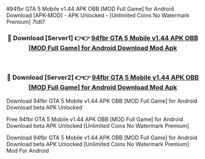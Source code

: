 #94fbr GTA 5 Mobile v1.44 APK OBB [MOD Full Game] for Android Download [APK-MOD] - APK Unlocked - [Unlimited Coins No Watermark Premium] 7tdt7



<div align="center">

<h3>🔴 Download [Server1] 👉👉 <a href="https://momento.my/?title=94fbr_GTA_5_Mobile_v1.44_APK_OBB_[MOD_Full_Game]_for_Android_Download">94fbr GTA 5 Mobile v1.44 APK OBB [MOD Full Game] for Android Download Mod Apk</a></h3><br>

<h3>🔴 Download [Server2] 👉👉 <a href="https://momento.my/?title=94fbr_GTA_5_Mobile_v1.44_APK_OBB_[MOD_Full_Game]_for_Android_Download">94fbr GTA 5 Mobile v1.44 APK OBB [MOD Full Game] for Android Download Mod Apk</a></h3>
</div>



Download 94fbr GTA 5 Mobile v1.44 APK OBB [MOD Full Game] for Android Download beta APK Unlocked

Free 94fbr GTA 5 Mobile v1.44 APK OBB [MOD Full Game] for Android Download beta APK Unlocked [Unlimited Coins No Watermark Premium]

Download 94fbr GTA 5 Mobile v1.44 APK OBB [MOD Full Game] for Android Download beta APK Unlocked [Unlimited Coins No Watermark Premium] Mod For Android
